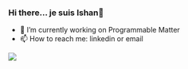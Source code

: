 ### Hi there... je suis Ishan👋

- 🔭 I’m currently working on Programmable Matter
- 📫 How to reach me: linkedin or email
<!-- - ⚡ Fun fact: football might as well be life -->
<!-- - 😄 Pronouns: ... -->
<!-- - 👯 I’m looking to collaborate on ... -->
<!-- - 🤔 I’m looking for help with ... -->

![](https://komarev.com/ghpvc/?username=iamishan9&color=A4CEE5)

<!--
**iamishan9/iamishan9** is a ✨ _special_ ✨ repository because its `README.md` (this file) appears on your GitHub profile.

Here are some ideas to get you started:

- 🔭 I’m currently working on ...
- 🌱 I’m currently learning ...
- 👯 I’m looking to collaborate on ...
- 🤔 I’m looking for help with ...
- 💬 Ask me about ...
- 📫 How to reach me: ...
- 😄 Pronouns: ...
- ⚡ Fun fact: ...
-->
